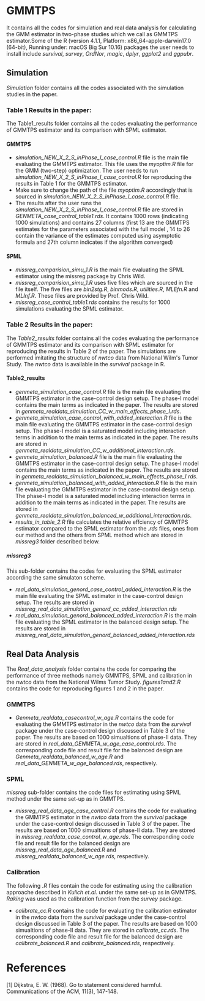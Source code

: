 # GMMTPS
It contains all the codes for simulation and real data analysis for calculating the GMM estimator in two-phase studies which we call as GMMTPS estimator.Some of the R (version 4.1.1, Platform: x86_64-apple-darwin17.0 (64-bit), Running under: macOS Big Sur 10.16) packages the user needs to install include *survival*, *survey*, *OrdNor*, *magic*, *dplyr*, *ggplot2* and *ggpubr*.
## Simulation
*Simulation* folder contains all the codes associated with the simulation studies in the paper.
### Table 1 Results in the paper:
The Table1_results folder contains all the codes evaluating the performance of GMMTPS estimator and its comparison with SPML estimator.  
#### GMMTPS
- *simulation_NEW_X_2_S_inPhase_I_case_control.R* file is the main file evaluating the GMMTPS estimator. This file uses the *myoptim.R* file for the GMM (two-step) optimization. The user needs to run *simulation_NEW_X_2_S_inPhase_I_case_control.R* for reproducing the results in Table 1 for the GMMTPS estimator.
-  Make sure to change the path of the file *myoptim.R* accordingly that is sourced in *simulation_NEW_X_2_S_inPhase_I_case_control.R* file.
- The results after the user runs the *simulation_NEW_X_2_S_inPhase_I_case_control.R* file are stored in *GENMETA_case_control_table1.rds*. It contains 1000 rows (indicating 1000 simulations) and contains 27 columns (first 13 are the GMMTPS estimates for the parameters associated with the full model , 14 to 26 contain the variance of the estimates computed using asymptotic formula and 27th column indicates if the algorithm converged) 
#### SPML
- *missreg_comparision_simu_1.R* is the main file evaluating the SPML estimator using the missreg package by Chris Wild.
- *missreg_comparision_simu_1.R* uses five files which are sourced in the file itself. The five files are *bin2stg.R*, *binmods.R*, *utilities.R*, *MLEfn.R* and *MLInf.R*. These files are provided by Prof. Chris Wild.
- *missreg_case_control_table1.rds* contains the results for 1000 simulations evaluating the SPML estimator.
### Table 2 Results in the paper:
The *Table2_results* folder contains all the codes evaluating the performance of GMMTPS estimator and its comparison with SPML estimator for reproducing the results in Table 2 of the paper. The simulations are performed imitating the structure of *nwtco* data from National Wilm's Tumor Study. The *nwtco* data is available in the *survival* package in R.
#### Table2_results
- *genmeta_simulation_case_control.R* file is the main file evaluating the GMMTPS estimator in the case-control design setup. The phase-I model contains the main terms as indicated in the paper. The results are stored in *genmeta_realdata_simulation_CC_w_main_effects_phase_I.rds*.
- *genmeta_simulation_case_control_with_added_interaction.R* file is the main file evaluating the GMMTPS estimator in the case-control design setup. The phase-I model is a saturated model including interaction terms in addition to the main terms as indicated in the paper. The results are stored in *genmeta_realdata_simulation_CC_w_additional_interaction.rds*.
- *genmeta_simulation_balanced.R* file is the main file evaluating the GMMTPS estimator in the case-control design setup. The phase-I model contains the main terms as indicated in the paper. The results are stored in *genmeta_realdata_simulation_balanced_w_main_effects_phase_I.rds*.
- *genmeta_simulation_balanced_with_added_interaction.R* file is the main file evaluating the GMMTPS estimator in the case-control design setup. The phase-I model is a saturated model including interaction terms in addition to the main terms as indicated in the paper. The results are stored in *genmeta_realdata_simulation_balanced_w_additional_interaction.rds*. 
- *results_in_table_2.R* file calculates the relative effciency of GMMTPS estimator compared to the SPML estimator from the *.rds* files, ones from our method and the others from SPML method which are stored in *missreg3* folder described below.
##### missreg3
This sub-folder contains the codes for evaluating the SPML estimator according the same simulaton scheme.
- *real_data_simulation_genord_case_control_added_interaction.R* is the main file evaluating the SPML estimator in the case-control design setup. The results are stored in *missreg_real_data_simulation_genord_cc_added_interaction.rds*
- *real_data_simulation_genord_balanced_added_interaction.R* is the main file evaluating the SPML estimator in the balanced design setup. The results are stored in *missreg_real_data_simulation_genord_balanced_added_interaction.rds*
## Real Data Analysis
The *Real_data_analysis* folder contains the code for comparing the performance of three methods namely GMMTPS, SPML and calibration in the *nwtco* data from the National Wilms Tumor Study. *figures1and2.R* contains the code for reproducing figures 1 and 2 in the paper.
### GMMTPS
- *Genmeta_realdata_casecontrol_w_age.R* contains the code for evaluating the GMMTPS estimator in the *nwtco* data from the *survival* package under the case-control design discussed in Table 3 of the paper. The results are based on 1000 simualtions of phase-II data. They are stored in *real_data_GENMETA_w_age_case_control.rds*. The corresponding code file and result file for the balanced design are *Genmeta_realdata_balanced_w_age.R* and *real_data_GENMETA_w_age_balanced.rds*, respectively.
### SPML
*missreg* sub-folder contains the code files for estimating using SPML method under the same set-up as in GMMTPS.  
- *missreg_real_data_age_case_control.R* contains the code for evaluating the GMMTPS estimator in the *nwtco* data from the *survival* package under the case-control design discussed in Table 3 of the paper. The results are based on 1000 simualtions of phase-II data. They are stored in *missreg_realdata_case_control_w_age.rds*. The corresponding code file and result file for the balanced design are *missreg_real_data_age_balanced.R* and *missreg_realdata_balanced_w_age.rds*, respectively.
### Calibration
The following *.R* files contain the code for estimating using the calibration approache described in *Kulich et.al.* under the same set-up as in GMMTPS. *Raking* was used as the calibration function from the *survey* package.
- *calibrate_cc.R* contains the code for evaluating the calibration estimator in the *nwtco* data from the *survival* package under the case-control design discussed in Table 3 of the paper. The results are based on 1000 simualtions of phase-II data. They are stored in *calibrate_cc.rds*. The corresponding code file and result file for the balanced design are *calibrate_balanced.R* and *calibrate_balanced.rds*, respectively.

# References
<a id="1">[1]</a> 
Dijkstra, E. W. (1968). 
Go to statement considered harmful. 
Communications of the ACM, 11(3), 147-148.
